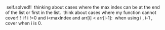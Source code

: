 ​
self.solved!!
​
thinking about cases where the max index can be at the end of the list or first in the list.
​
think about cases where my function cannot cover!!!
​
if i !=0 and i<maxIndex and arr[i] < arr[i-1]:
​
when using i , i-1 , cover when i is 0.